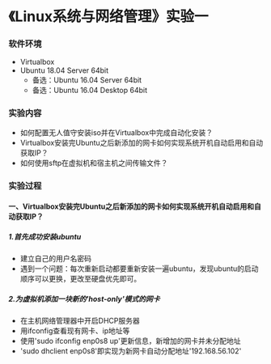 # 《Linux系统与网络管理》实验一
### 软件环境
+ Virtualbox
+ Ubuntu 18.04 Server 64bit
  - 备选：Ubuntu 16.04 Server 64bit
  - 备选：Ubuntu 16.04 Desktop 64bit
### 实验内容
+ 如何配置无人值守安装iso并在Virtualbox中完成自动化安装？
+ Virtualbox安装完Ubuntu之后新添加的网卡如何实现系统开机自动启用和自动获取IP？
+ 如何使用sftp在虚拟机和宿主机之间传输文件？
### 实验过程
#### 一、Virtualbox安装完Ubuntu之后新添加的网卡如何实现系统开机自动启用和自动获取IP？
##### 1.首先成功安装ubuntu
+ 建立自己的用户名密码
+ 遇到一个问题：每次重新启动都要重新安装一遍ubuntu，发现ubuntu的启动顺序可以更换，更改至硬盘优先即可。
##### 2.为虚拟机添加一块新的'host-only'模式的网卡
+ 在主机网络管理器中开启DHCP服务器
+ 用ifconfig查看现有网卡、ip地址等
+ 使用'sudo ifconfig enp0s8 up'更新信息，新增加的网卡并未分配地址
+ 'sudo dhclient enp0s8'即实现为新网卡自动分配地址'192.168.56.102'
